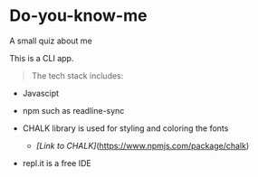 # Do-you-know-me
 A small quiz about me

This is a CLI app. 

> The tech stack includes:

- Javascipt
- npm such as readline-sync
- CHALK library is used for styling and coloring the fonts

    - *[Link to CHALK]*(https://www.npmjs.com/package/chalk)

- repl.it is a free IDE